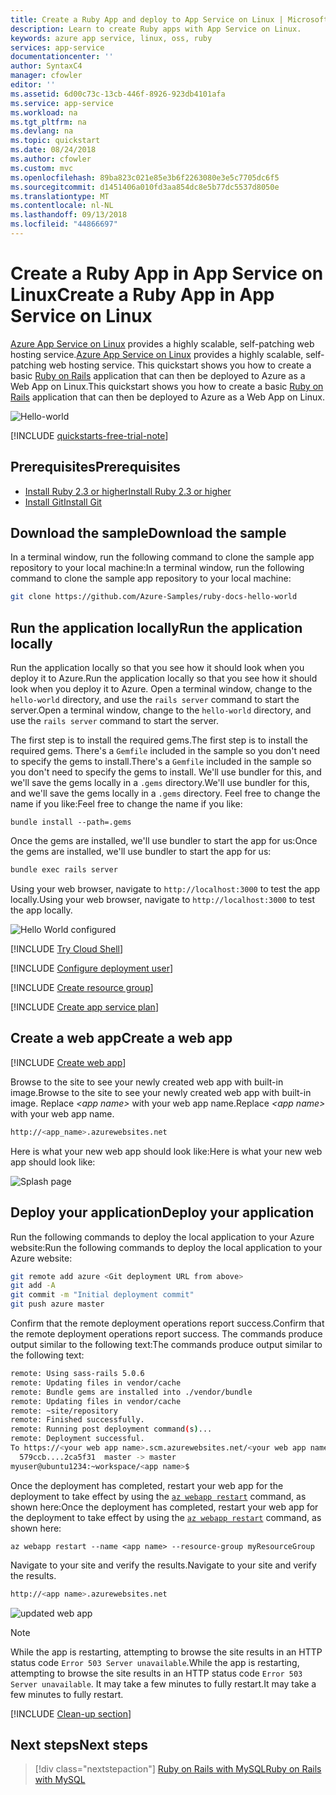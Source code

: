```yaml
---
title: Create a Ruby App and deploy to App Service on Linux | Microsoft Docs
description: Learn to create Ruby apps with App Service on Linux.
keywords: azure app service, linux, oss, ruby
services: app-service
documentationcenter: ''
author: SyntaxC4
manager: cfowler
editor: ''
ms.assetid: 6d00c73c-13cb-446f-8926-923db4101afa
ms.service: app-service
ms.workload: na
ms.tgt_pltfrm: na
ms.devlang: na
ms.topic: quickstart
ms.date: 08/24/2018
ms.author: cfowler
ms.custom: mvc
ms.openlocfilehash: 89ba823c021e85e3b6f2263080e3e5c7705dc6f5
ms.sourcegitcommit: d1451406a010fd3aa854dc8e5b77dc5537d8050e
ms.translationtype: MT
ms.contentlocale: nl-NL
ms.lasthandoff: 09/13/2018
ms.locfileid: "44866697"
---
```

# <a name="create-a-ruby-app-in-app-service-on-linux"></a><span data-ttu-id="64ae6-104">Create a Ruby App in App Service on Linux</span><span class="sxs-lookup"><span data-stu-id="64ae6-104">Create a Ruby App in App Service on Linux</span></span>

<span data-ttu-id="64ae6-105">[Azure App Service on Linux](app-service-linux-intro.md) provides a highly scalable, self-patching web hosting service.</span><span class="sxs-lookup"><span data-stu-id="64ae6-105">[Azure App Service on Linux](app-service-linux-intro.md) provides a highly scalable, self-patching web hosting service.</span></span> <span data-ttu-id="64ae6-106">This quickstart shows you how to create a basic [Ruby on Rails](https://rubyonrails.org/) application that can then be deployed to Azure as a Web App on Linux.</span><span class="sxs-lookup"><span data-stu-id="64ae6-106">This quickstart shows you how to create a basic [Ruby on Rails](https://rubyonrails.org/) application that can then be deployed to Azure as a Web App on Linux.</span></span>

![Hello-world](./media/quickstart-ruby/hello-world-updated.png)

[!INCLUDE [quickstarts-free-trial-note](../../../includes/quickstarts-free-trial-note.md)]

## <a name="prerequisites"></a><span data-ttu-id="64ae6-108">Prerequisites</span><span class="sxs-lookup"><span data-stu-id="64ae6-108">Prerequisites</span></span>

* <span data-ttu-id="64ae6-109"><a href="https://www.ruby-lang.org/en/documentation/installation/#rubyinstaller" target="_blank">Install Ruby 2.3 or higher</a></span><span class="sxs-lookup"><span data-stu-id="64ae6-109"><a href="https://www.ruby-lang.org/en/documentation/installation/#rubyinstaller" target="_blank">Install Ruby 2.3 or higher</a></span></span>
* <span data-ttu-id="64ae6-110"><a href="https://git-scm.com/" target="_blank">Install Git</a></span><span class="sxs-lookup"><span data-stu-id="64ae6-110"><a href="https://git-scm.com/" target="_blank">Install Git</a></span></span>

## <a name="download-the-sample"></a><span data-ttu-id="64ae6-111">Download the sample</span><span class="sxs-lookup"><span data-stu-id="64ae6-111">Download the sample</span></span>

<span data-ttu-id="64ae6-112">In a terminal window, run the following command to clone the sample app repository to your local machine:</span><span class="sxs-lookup"><span data-stu-id="64ae6-112">In a terminal window, run the following command to clone the sample app repository to your local machine:</span></span>

```bash
git clone https://github.com/Azure-Samples/ruby-docs-hello-world
```

## <a name="run-the-application-locally"></a><span data-ttu-id="64ae6-113">Run the application locally</span><span class="sxs-lookup"><span data-stu-id="64ae6-113">Run the application locally</span></span>

<span data-ttu-id="64ae6-114">Run the application locally so that you see how it should look when you deploy it to Azure.</span><span class="sxs-lookup"><span data-stu-id="64ae6-114">Run the application locally so that you see how it should look when you deploy it to Azure.</span></span> <span data-ttu-id="64ae6-115">Open a terminal window, change to the `hello-world` directory, and use the `rails server` command to start the server.</span><span class="sxs-lookup"><span data-stu-id="64ae6-115">Open a terminal window, change to the `hello-world` directory, and use the `rails server` command to start the server.</span></span>

<span data-ttu-id="64ae6-116">The first step is to install the required gems.</span><span class="sxs-lookup"><span data-stu-id="64ae6-116">The first step is to install the required gems.</span></span> <span data-ttu-id="64ae6-117">There's a `Gemfile` included in the sample so you don't need to specify the gems to install.</span><span class="sxs-lookup"><span data-stu-id="64ae6-117">There's a `Gemfile` included in the sample so you don't need to specify the gems to install.</span></span> <span data-ttu-id="64ae6-118">We'll use bundler for this, and we'll save the gems locally in a `.gems` directory.</span><span class="sxs-lookup"><span data-stu-id="64ae6-118">We'll use bundler for this, and we'll save the gems locally in a `.gems` directory.</span></span> <span data-ttu-id="64ae6-119">Feel free to change the name if you like:</span><span class="sxs-lookup"><span data-stu-id="64ae6-119">Feel free to change the name if you like:</span></span>

```
bundle install --path=.gems
```

<span data-ttu-id="64ae6-120">Once the gems are installed, we'll use bundler to start the app for us:</span><span class="sxs-lookup"><span data-stu-id="64ae6-120">Once the gems are installed, we'll use bundler to start the app for us:</span></span>

```bash
bundle exec rails server
```

<span data-ttu-id="64ae6-121">Using your web browser, navigate to `http://localhost:3000` to test the app locally.</span><span class="sxs-lookup"><span data-stu-id="64ae6-121">Using your web browser, navigate to `http://localhost:3000` to test the app locally.</span></span>

![Hello World configured](./media/quickstart-ruby/hello-world-configured.png)

[!INCLUDE [Try Cloud Shell](../../../includes/cloud-shell-try-it.md)]

[!INCLUDE [Configure deployment user](../../../includes/configure-deployment-user.md)]

[!INCLUDE [Create resource group](../../../includes/app-service-web-create-resource-group-linux.md)]

[!INCLUDE [Create app service plan](../../../includes/app-service-web-create-app-service-plan-linux.md)]

## <a name="create-a-web-app"></a><span data-ttu-id="64ae6-123">Create a web app</span><span class="sxs-lookup"><span data-stu-id="64ae6-123">Create a web app</span></span>

[!INCLUDE [Create web app](../../../includes/app-service-web-create-web-app-ruby-linux-no-h.md)] 

<span data-ttu-id="64ae6-124">Browse to the site to see your newly created web app with built-in image.</span><span class="sxs-lookup"><span data-stu-id="64ae6-124">Browse to the site to see your newly created web app with built-in image.</span></span> <span data-ttu-id="64ae6-125">Replace _&lt;app name>_ with your web app name.</span><span class="sxs-lookup"><span data-stu-id="64ae6-125">Replace _&lt;app name>_ with your web app name.</span></span>

```bash
http://<app_name>.azurewebsites.net
```

<span data-ttu-id="64ae6-126">Here is what your new web app should look like:</span><span class="sxs-lookup"><span data-stu-id="64ae6-126">Here is what your new web app should look like:</span></span>

![Splash page](./media/quickstart-ruby/splash-page.png)

## <a name="deploy-your-application"></a><span data-ttu-id="64ae6-128">Deploy your application</span><span class="sxs-lookup"><span data-stu-id="64ae6-128">Deploy your application</span></span>

<span data-ttu-id="64ae6-129">Run the following commands to deploy the local application to your Azure website:</span><span class="sxs-lookup"><span data-stu-id="64ae6-129">Run the following commands to deploy the local application to your Azure website:</span></span>

```bash
git remote add azure <Git deployment URL from above>
git add -A
git commit -m "Initial deployment commit"
git push azure master
```

<span data-ttu-id="64ae6-130">Confirm that the remote deployment operations report success.</span><span class="sxs-lookup"><span data-stu-id="64ae6-130">Confirm that the remote deployment operations report success.</span></span> <span data-ttu-id="64ae6-131">The commands produce output similar to the following text:</span><span class="sxs-lookup"><span data-stu-id="64ae6-131">The commands produce output similar to the following text:</span></span>

```bash
remote: Using sass-rails 5.0.6
remote: Updating files in vendor/cache
remote: Bundle gems are installed into ./vendor/bundle
remote: Updating files in vendor/cache
remote: ~site/repository
remote: Finished successfully.
remote: Running post deployment command(s)...
remote: Deployment successful.
To https://<your web app name>.scm.azurewebsites.net/<your web app name>.git
  579ccb....2ca5f31  master -> master
myuser@ubuntu1234:~workspace/<app name>$
```

<span data-ttu-id="64ae6-132">Once the deployment has completed, restart your web app for the deployment to take effect by using the [`az webapp restart`](/cli/azure/webapp?view=azure-cli-latest#az-webapp-restart) command, as shown here:</span><span class="sxs-lookup"><span data-stu-id="64ae6-132">Once the deployment has completed, restart your web app for the deployment to take effect by using the [`az webapp restart`](/cli/azure/webapp?view=azure-cli-latest#az-webapp-restart) command, as shown here:</span></span>

```azurecli-interactive
az webapp restart --name <app name> --resource-group myResourceGroup
```

<span data-ttu-id="64ae6-133">Navigate to your site and verify the results.</span><span class="sxs-lookup"><span data-stu-id="64ae6-133">Navigate to your site and verify the results.</span></span>

```bash
http://<app name>.azurewebsites.net
```

![updated web app](./media/quickstart-ruby/hello-world-updated.png)

> [!NOTE]
> <span data-ttu-id="64ae6-135">While the app is restarting, attempting to browse the site results in an HTTP status code `Error 503 Server unavailable`.</span><span class="sxs-lookup"><span data-stu-id="64ae6-135">While the app is restarting, attempting to browse the site results in an HTTP status code `Error 503 Server unavailable`.</span></span> <span data-ttu-id="64ae6-136">It may take a few minutes to fully restart.</span><span class="sxs-lookup"><span data-stu-id="64ae6-136">It may take a few minutes to fully restart.</span></span>
>

[!INCLUDE [Clean-up section](../../../includes/cli-script-clean-up.md)]

## <a name="next-steps"></a><span data-ttu-id="64ae6-137">Next steps</span><span class="sxs-lookup"><span data-stu-id="64ae6-137">Next steps</span></span>

> [!div class="nextstepaction"]
> [<span data-ttu-id="64ae6-138">Ruby on Rails with MySQL</span><span class="sxs-lookup"><span data-stu-id="64ae6-138">Ruby on Rails with MySQL</span></span>](tutorial-ruby-postgres-app.md)
